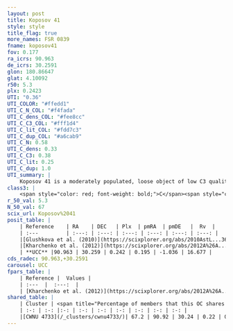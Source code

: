 ```yaml
---
layout: post
title: Koposov 41
style: style
title_flag: true
more_names: FSR 0839
fname: koposov41
fov: 0.177
ra_icrs: 90.963
de_icrs: 30.2591
glon: 180.86647
glat: 4.10092
r50: 5.3
plx: 0.2423
UTI: "0.36"
UTI_COLOR: "#ffedd1"
UTI_C_N_COL: "#f4fada"
UTI_C_dens_COL: "#fee8cc"
UTI_C_C3_COL: "#fff1d4"
UTI_C_lit_COL: "#fdd7c3"
UTI_C_dup_COL: "#a6cab9"
UTI_C_N: 0.58
UTI_C_dens: 0.33
UTI_C_C3: 0.38
UTI_C_lit: 0.25
UTI_C_dup: 1.0
UTI_summary: |
    Koposov 41 is a moderately populated, loose object of low C3 quality. It is poorly studied in the literature, with no articles listed in the last 13 years. This object shares a significant percentage of members with a later reported entry.
class3: |
    <span style="color: red; font-weight: bold;">C</span><span style="color: #FFC300; font-weight: bold;">B</span>
r_50_val: 5.3
N_50_val: 67
scix_url: Koposov%2041
posit_table: |
    | Reference    | RA    | DEC   | Plx  | pmRA  | pmDE   |  Rv  |
    | :---         | :---: | :---: | :---: | :---: | :---: | :---: |
    |[Glushkova et al. (2010)](https://scixplorer.org/abs/2010AstL...36...75G) | 97.742 | 30.261 | -- | -- | -- | -- |
    |[Kharchenko et al. (2012)](https://scixplorer.org/abs/2012A%26A...543A.156K) | 91.013 | 30.27 | -- | 1.65 | -3.93 | -- |
    | **UCC** |90.963 | 30.259 | 0.242 | 0.195 | -1.036 | 16.677 | 
cds_radec: 90.963,+30.2591
carousel: UCC
fpars_table: |
    | Reference |  Values |
    | :---  |  :---:  |
    | [Kharchenko et al. (2012)](https://scixplorer.org/abs/2012A%26A...543A.156K) | `e_bv=1.041, distance=2254, log_age=8.86` |
shared_table: |
    | Cluster | <span title="Percentage of members that this OC shares with the ones listed">%</span>   | RA   | DEC   | Plx   | pmRA  | pmDE  | Rv | UTI |
    | :-: | :-: |:-: | :-: | :-: | :-: | :-: | :-: | :-: |
    |[CWNU 4733](/_clusters/cwnu4733/)| 67.2 | 90.92 | 30.24 | 0.22 | 0.25 | -1.05 | 24.8 |0.07 |
---
```

